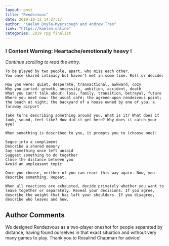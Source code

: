 ```yaml
---
layout: post
title: "Rendezvous"
date: 2019-10-12 14:27:17
author: "Kaelan Doyle-Myerscough and Andrew Tran"
link: "https://kaelan.online"
categories: 2019 rpg finalist
---
```

<div id="warning"><div id="content"><h3><strong>! Content Warning: Heartache/emotionally heavy !</strong></h3><i>Continue scrolling to read the entry.</i></div></div>
 
```
To be played by two people, apart, who miss each other.
You once shared intimacy but haven't met in some time. Roll or decide:

How you were: quiet, desperate, transactional, awkward, cozy
Why you parted: growth, necessity, ambition, accident, death
What you can't talk about: loss, family, transition, betrayal, future
Where you meet now: the usual café; the agreed-upon rendezvous point; the beach at night; the backyard of a house owned by one of you; a faraway airport 

Take turns describing something around you. What is it? What does it look, sound, feel like? How did it get here? Why does it catch your eye?

When something is described to you, it prompts you to (choose one):

Segue into a compliment
Describe a shared memory
Say something once left unsaid
Suggest something to do together
Close the distance between you
Avoid an unpleasant topic 

Once you choose, neither of you can react this way again. Now, you describe something. Repeat.

When all reactions are exhausted, decide privately whether you want to leave together or separately. Reveal your decisions. If you agree, describe the weight that has left your shoulders. If you disagree, describe who leaves and how.
```
## Author Comments
We designed Rendezvous as a two-player oneshot for people separated by distance, having found ourselves in that exact situation and without very many games to play. Thank you to Rosalind Chapman for advice! 
